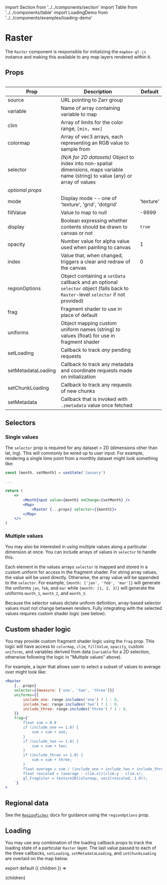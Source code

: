 import Section from '../../components/section'
import Table from '../../components/table'
import LoadingDemo from '../../components/examples/loading-demo'

# Raster

The `Raster` component is responsible for initializing the `mapbox-gl-js` instance and making this available to any map layers rendered within it.

## Props

<Table>

| Prop               | Description                                                                                                                        | Default   |
| ------------------ | ---------------------------------------------------------------------------------------------------------------------------------- | --------- |
| source             | URL pointing to Zarr group                                                                                                         |           |
| variable           | Name of array containing variable to map                                                                                           |           |
| clim               | Array of limits for the color range, `[min, max]`                                                                                  |           |
| colormap           | Array of vec3 arrays, each representing an RGB value to sample from                                                                |           |
| selector           | _(N/A for 2D datasets)_ Object to index into non-spatial dimensions, maps variable name (string) to value (any) or array of values |           |
| _optional props_   |                                                                                                                                    |           |
| mode               | Display mode -- one of 'texture', 'grid', 'dotgrid'                                                                                | 'texture' |
| fillValue          | Value to map to null                                                                                                               | -9999     |
| display            | Boolean expressing whether contents should be drawn to canvas or not                                                               | `true`    |
| opacity            | Number value for alpha value used when painting to canvas                                                                          | 1         |
| index              | Value that, when changed, triggers a clear and redraw of the canvas                                                                | 0         |
| regionOptions      | Object containing a `setData` callback and an optional `selector` object (falls back to `Raster`-level `selector` if not provided) |           |
| frag               | Fragment shader to use in place of default                                                                                         |           |
| uniforms           | Object mapping custom uniform names (string) to values (float) for use in fragment shader                                          |           |
| setLoading         | Callback to track _any_ pending requests                                                                                           |           |
| setMetadataLoading | Callback to track any metadata and coordinate requests made on initialization                                                      |           |
| setChunkLoading    | Callback to track any requests of new chunks                                                                                       |           |
| setMetadata        | Callback that is invoked with `.zmetadata` value once fetched                                                                      |           |

</Table>

## Selectors

### Single values

The `selector` prop is required for any dataset > 2D (dimensions other than lat, lng). This will commonly be wired up to user input. For example, rendering a single time point from a monthly dataset might look something like:

```jsx
const [month, setMonth] = useState('January')

...

return (
    <>
        <MonthInput value={month} onChange={setMonth} />
        <Map>
            <Raster {...props} selector={{month}}>
        </Map>
    </>
)
```

### Multiple values

You may also be interested in using multiple values along a particular dimension at once. You can include arrays of values in `selector` to handle this.

Each element in the values arrays `selector` is mapped and stored in a custom uniform for access in the fragment shader. For string array values, the value will be used directly. Otherwise, the array value will be appended to the `selector`. For example, `{month: ['jan', 'feb', 'mar']}` will generate the uniforms `jan`, `feb`, and `mar` while `{month: [1, 2, 3]}` will generate the uniforms `month_1`, `month_2`, and `month_3`.

Because the selector values dictate uniform definition, array-based selector values must not change between renders. Fully integrating with the selected values requires custom shader logic (see below).

## Custom shader logic

You may provide custom fragment shader logic using the `frag` prop. This logic will have access to `colormap`, `clim`, `fillValue`, `opacity`, custom `uniforms`, and variables derived from data (`variable` for a 2D selection, otherwise following the logic in "Multiple values" above).

For example, a layer that allows user to select a subset of values to average over might look like:

```jsx
<Raster
    {...props}
    selector={{measure: ['one', 'two', 'three']}}
    uniforms={{
        include_one: range.includes('one') ? 1 : 0,
        include_two: range.includes('two') ? 1 : 0,
        include_three: range.includes('three') ? 1 : 0,
    }}
    frag={`
        float sum = 0.0
        if (include_one == 1.0) {
            sum = sum + one;
        }
        if (include_two == 1.0) {
            sum = sum + two;
        }
        if (include_three == 1.0) {
            sum = sum + three;
        }
        float average = sum / (include_one + include_two + include_three)
        float rescaled = (average - clim.x)/(clim.y - clim.x);
        gl_FragColor = texture2D(colormap, vec2(rescaled, 1.0));
    `}
>
```

## Regional data

See the [`RegionPicker`](/maps/regionpicker) docs for guidance using the `regionOptions` prop.

## Loading

You may use any combination of the loading callback props to track the loading state of a particular `Raster` layer. The last value passed to each of the three callbacks, `setLoading`, `setMetadataLoading`, and `setChunkLoading` are overlaid on the map below.

<LoadingDemo raster />

export default ({ children }) => <Section name='raster'>{children}</Section>

